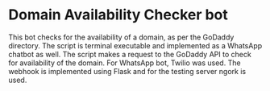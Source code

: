 # Domain Availability Checker bot

This bot checks for the availability of a domain, as per the GoDaddy directory. The script is terminal executable and implemented as a WhatsApp chatbot as well. The script makes a request to the GoDaddy API to check for availability of the domain. For WhatsApp bot, Twilio was used. The webhook is implemented using Flask and for the testing server ngork is used.

